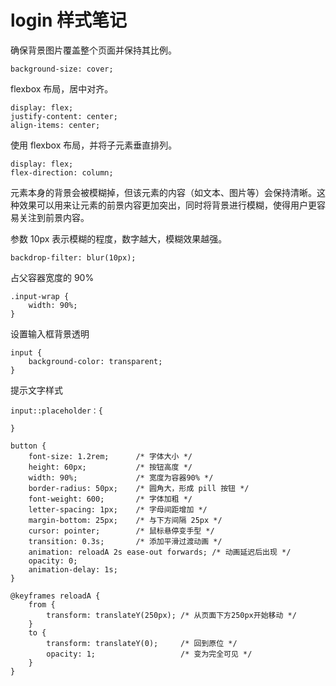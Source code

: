 # login 样式笔记

确保背景图片覆盖整个页面并保持其比例。

```
background-size: cover;
```

flexbox 布局，居中对齐。

```
display: flex;
justify-content: center;
align-items: center;
```

使用 flexbox 布局，并将子元素垂直排列。

```
display: flex;
flex-direction: column;
```

元素本身的背景会被模糊掉，但该元素的内容（如文本、图片等）会保持清晰。这种效果可以用来让元素的前景内容更加突出，同时将背景进行模糊，使得用户更容易关注到前景内容。

参数 10px 表示模糊的程度，数字越大，模糊效果越强。

```
backdrop-filter: blur(10px);
```

占父容器宽度的 90%

```
.input-wrap {
    width: 90%;
}
```

设置输入框背景透明

```
input {
    background-color: transparent;
}
```

提示文字样式

```
input::placeholder：{

}
```

```
button {
    font-size: 1.2rem;      /* 字体大小 */
    height: 60px;           /* 按钮高度 */
    width: 90%;             /* 宽度为容器90% */
    border-radius: 50px;    /* 圆角大，形成 pill 按钮 */
    font-weight: 600;       /* 字体加粗 */
    letter-spacing: 1px;    /* 字母间距增加 */
    margin-bottom: 25px;    /* 与下方间隔 25px */
    cursor: pointer;        /* 鼠标悬停变手型 */
    transition: 0.3s;       /* 添加平滑过渡动画 */
    animation: reloadA 2s ease-out forwards; /* 动画延迟后出现 */
    opacity: 0;
    animation-delay: 1s;
}

```

```
@keyframes reloadA {
    from {
        transform: translateY(250px); /* 从页面下方250px开始移动 */
    }
    to {
        transform: translateY(0);     /* 回到原位 */
        opacity: 1;                   /* 变为完全可见 */
    }
}
```
